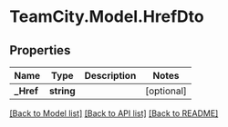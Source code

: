 # TeamCity.Model.HrefDto
## Properties

Name | Type | Description | Notes
------------ | ------------- | ------------- | -------------
**_Href** | **string** |  | [optional] 

[[Back to Model list]](../README.md#documentation-for-models) [[Back to API list]](../README.md#documentation-for-api-endpoints) [[Back to README]](../README.md)

